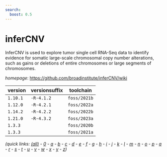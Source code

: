 ```yaml
---
search:
  boost: 0.5
---
```

# inferCNV

InferCNV is used to explore tumor single cell RNA-Seq data to identify evidence  for somatic large-scale chromosomal copy number alterations, such as gains or  deletions of entire chromosomes or large segments of chromosomes.

*homepage*: <https://github.com/broadinstitute/inferCNV/wiki>

version | versionsuffix | toolchain
--------|---------------|----------
``1.10.1`` | ``-R-4.1.2`` | ``foss/2021b``
``1.12.0`` | ``-R-4.2.1`` | ``foss/2022a``
``1.14.2`` | ``-R-4.2.2`` | ``foss/2022b``
``1.21.0`` | ``-R-4.3.2`` | ``foss/2023a``
``1.3.3`` |  | ``foss/2020b``
``1.3.3`` |  | ``foss/2021a``


*(quick links: [(all)](../index.md) - [0](../0/index.md) - [a](../a/index.md) - [b](../b/index.md) - [c](../c/index.md) - [d](../d/index.md) - [e](../e/index.md) - [f](../f/index.md) - [g](../g/index.md) - [h](../h/index.md) - [i](../i/index.md) - [j](../j/index.md) - [k](../k/index.md) - [l](../l/index.md) - [m](../m/index.md) - [n](../n/index.md) - [o](../o/index.md) - [p](../p/index.md) - [q](../q/index.md) - [r](../r/index.md) - [s](../s/index.md) - [t](../t/index.md) - [u](../u/index.md) - [v](../v/index.md) - [w](../w/index.md) - [x](../x/index.md) - [y](../y/index.md) - [z](../z/index.md))*

